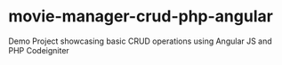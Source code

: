 # movie-manager-crud-php-angular
Demo Project showcasing basic CRUD operations using Angular JS and PHP Codeigniter
